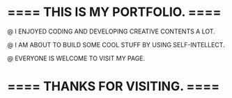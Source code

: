 # ==== THIS IS MY PORTFOLIO. ====
@ I ENJOYED CODING AND DEVELOPING CREATIVE CONTENTS A LOT.

@ I AM ABOUT TO BUILD SOME COOL STUFF BY USING SELF-INTELLECT.

@ EVERYONE IS WELCOME TO VISIT MY PAGE.
# ==== THANKS FOR VISITING. ====
